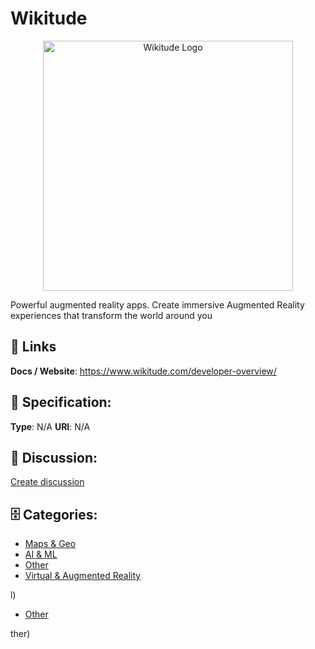 # Wikitude
<p align="center">
    <img width="400" src="https://raw.githubusercontent.com/apis-list/apis-list/main/apis/wikitude/logo_256x256.png" alt="Wikitude Logo"/>
</p>

Powerful augmented reality apps. Create immersive Augmented Reality experiences that transform the world around you

##  🔗 Links
**Docs / Website**: https://www.wikitude.com/developer-overview/

## 🧬 Specification:
**Type**: N/A
**URI**: N/A

## 💬 Discussion:
[Create discussion](https://github.com/apis-list/apis-list/discussions/new)

## 🗄️ Categories:
- [Maps & Geo](https://github.com/apis-list/apis-list#maps--geo)
- [AI & ML](https://github.com/apis-list/apis-list#ai--ml)
- [Other](https://github.com/apis-list/apis-list#other)
- [Virtual & Augmented Reality](https://github.com/apis-list/apis-list#virtual--augmented-reality)



l)
- [Other](https://github.com/apis-list/apis-list#other)



ther)







